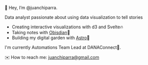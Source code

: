 👋 Hey, I’m @juanchiparra.

Data analyst passionate about using data visualization to tell stories
- Creating interactive visualizations with d3 and Svelte🔥
- Taking notes with [Obisdian](https://obsidian.md/)📝
- Building my digital garden with [Astro](https://astro.build/)🌱

I'm currently Automations Team Lead at DANAConnect🤖.

✉️ How to reach me: juanchiparra@gmail.com
